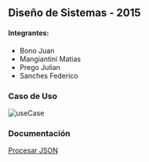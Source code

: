 ## Diseño de Sistemas - 2015

#### Integrantes:
* Bono Juan
* Mangiantini Matias
* Prego Julian 
* Sanches Federico

### Caso de Uso

![useCase](http://imgur.com/J68nbsi)

### Documentación
[Procesar JSON](https://docs.google.com/document/d/1zVLNdjBmkQjNGp4PjBjGRkJ8egceWugN9IgNnC1OJJg/edit?usp=sharing)
